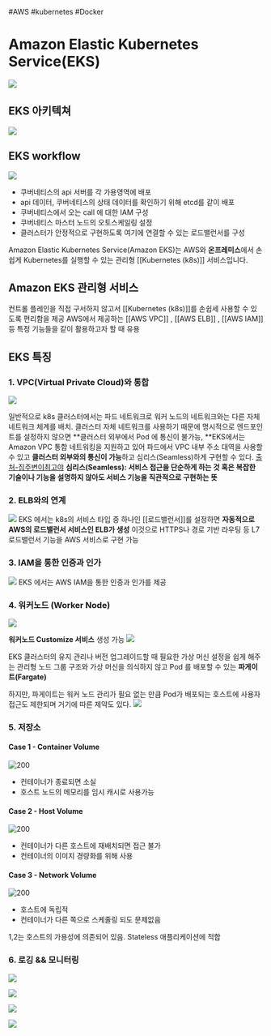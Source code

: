#AWS #kubernetes #Docker

# Amazon Elastic Kubernetes Service(EKS)

![](https://i.imgur.com/YyheV1e.png)

## EKS 아키텍쳐
![](https://i.imgur.com/XPOWy9Y.png)

## EKS workflow
![](https://img1.daumcdn.net/thumb/R1280x0/?scode=mtistory2&fname=https%3A%2F%2Fblog.kakaocdn.net%2Fdn%2FqlLrf%2FbtrcokNqKPw%2FPkRgdRIkfrhYTAcotPeveK%2Fimg.png)
-   쿠버네티스의 api 서버를 각 가용영역에 배포
-   api 데이터, 쿠버네티스의 상태 데이터를 확인하기 위해 etcd를 같이 배포
-   쿠버네티스에서 오는 call 에 대한 IAM 구성
-   쿠버네티스 마스터 노드의 오토스케일링 설정
-   클러스터가 안정적으로 구현하도록 여기에 연결할 수 있는 로드밸런서를 구성

Amazon Elastic Kubernetes Service(Amazon EKS)는 AWS와 **온프레미스**에서 손쉽게 Kubernetes를 실행할 수 있는 관리형 [[Kubernetes (k8s)]] 서비스입니다.


## Amazon EKS 관리형 서비스
컨트롤 플레인을 직접 구서하지 않고서 [[Kubernetes (k8s)]]를 손쉽세 사용할 수 있도록 편리함을 제공
AWS에서 제공하는 [[AWS VPC]] , [[AWS ELB]] , [[AWS IAM]] 등 특정 기능들을 같이 활용하고자 할 때 유용

## EKS 특징

### 1. VPC(Virtual Private Cloud)와 통합
![](https://blog.kakaocdn.net/dn/bDGONb/btrcoletEn9/RL4k7sWzikrQRu3xqDyPxk/img.png)

일반적으로 k8s 클러스터에서는 파드 네트워크로 워커 노드의 네트워크와는 다른 자체 네트워크 체계를 배치.
	클러스터 자체 네트워크를 사용하기 때문에 명시적으로 엔드포인트를 설정하지 않으면 **클러스터 외부에서 
Pod 에 통신이 불가능, **EKS에서는 Amazon VPC 통합 네트워킹을 지원하고 있어 파드에서 VPC 내부 주소 대역을 사용할 수 있고 **클러스터 외부와의 통신이 가능**하고 심리스(Seamless)하게 구현할 수 있다.
[출처-집주변이최고야]('https://nearhome.tistory.com/128')
**심리스(Seamless): 서비스 접근을 단순하게 하는 것 혹은 복잡한 기술이나 기능을 설명하지 않아도 서비스 기능을 직관적으로 구현하는 뜻**

### 2. ELB와의 연계
![](https://blog.kakaocdn.net/dn/unW1I/btrcb81PoHK/BU6gLjl9lsIPqryVdKRv8k/img.png)
EKS 에서는 k8s의 서비스 타입 중 하나인 [[로드밸런서]]를 설정하면 **자동적으로 AWS의 로드밸런서 서비스인 
ELB가 생성** 이것으로 HTTPS나 경로 기반 라우팅 등 L7 로드밸런서 기능을 AWS 서비스로 구현 가능

### 3. IAM을 통한 인증과 인가
![](https://blog.kakaocdn.net/dn/TgQk5/btrcrNBwy1T/VkKmG1XxEjtOwX7QR5X8K1/img.png)
EKS 에서는 AWS IAM을 통한 인증과 인가를 제공

### 4. 워커노드 (Worker Node)
![](https://img1.daumcdn.net/thumb/R1280x0/?scode=mtistory2&fname=https%3A%2F%2Fblog.kakaocdn.net%2Fdn%2FcRMPjV%2Fbtrci96Pw4z%2FjKHDvkCWdyUFHT897JczZk%2Fimg.png)

**워커노드 Customize 서비스** 생성 가능
![](https://blog.kakaocdn.net/dn/cCDoFd/btrcp1z9hp6/mjdujAJDHN7riBBF5d6KLK/img.png)

EKS 클러스터의 유지 관리나 버전 업그레이드할 때 필요한 가상 머신 설정을 쉽게 해주는 
관리형 노드 그룹 구조와 가상 머신을 의식하지 않고 Pod 를 배포할 수 있는 **파게이트(Fargate)**

하지만, 파게이트는 워커 노드 관리가 필요 없는 만큼 Pod가 배포되는 호스트에 사용자 접근도 제한되며 거기에 따른 제약도 있다.
![](https://i.imgur.com/cKOgiA3.png)

### 5. 저장소

#### Case 1 - Container Volume
![200](https://i.imgur.com/iINtpXW.png)

- 컨테이너가 종료되면 소실
- 호스트 노드의 메모리를 임시 캐시로 사용가능

#### Case 2 - Host Volume
![200](https://i.imgur.com/huHRJm5.png)

- 컨테이너가 다른 호스트에 재배치되면 접근 불가
- 컨테이너의 이미지 경량화를 위해 사용

#### Case 3 - Network Volume
![200](https://i.imgur.com/WImO6vD.png)

- 호스트에 독립적
- 컨테이너가 다른 쪽으로 스케줄링 되도 문제없음

1,2는 호스트의 가용성에 의존되어 있음.
Stateless 애플리케이션에 적합

### 6. 로깅 && 모니터링
![](https://blog.kakaocdn.net/dn/bTipAY/btrcea6a9qw/g0PuPq6VfrKZA93cdXSdF0/img.png)

![](https://blog.kakaocdn.net/dn/Nw4DA/btrctapJlnd/MIyVkEDmTq7a8nAQu30ksK/img.png)

![](https://blog.kakaocdn.net/dn/Nw4DA/btrctapJlnd/MIyVkEDmTq7a8nAQu30ksK/img.png)

![](https://blog.kakaocdn.net/dn/c84Kyv/btrceb46CNY/zTVJuuCUnwRqkSmtk2ADA1/img.png)
